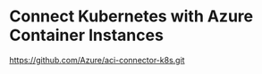 # Connect Kubernetes with Azure Container Instances

https://github.com/Azure/aci-connector-k8s.git

